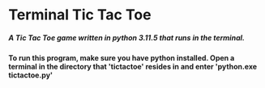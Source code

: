# Terminal Tic Tac Toe
##### A Tic Tac Toe game written in python 3.11.5 that runs in the terminal.

#### To run this program, make sure you have python installed. Open a terminal in the directory that 'tictactoe' resides in and enter 'python.exe tictactoe.py'
